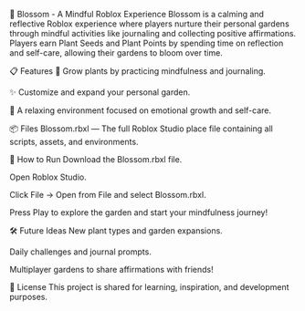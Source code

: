 🌸 Blossom - A Mindful Roblox Experience
Blossom is a calming and reflective Roblox experience where players nurture their personal gardens through mindful activities like journaling and collecting positive affirmations.
Players earn Plant Seeds and Plant Points by spending time on reflection and self-care, allowing their gardens to bloom over time.

📋 Features
  🌱 Grow plants by practicing mindfulness and journaling.

  ✨ Customize and expand your personal garden.

  🧘 A relaxing environment focused on emotional growth and self-care.

📦 Files
Blossom.rbxl — The full Roblox Studio place file containing all scripts, assets, and environments.

🚀 How to Run
  Download the Blossom.rbxl file.

  Open Roblox Studio.

  Click File → Open from File and select Blossom.rbxl.

  Press Play to explore the garden and start your mindfulness journey!

🛠️ Future Ideas
  New plant types and garden expansions.

  Daily challenges and journal prompts.

  Multiplayer gardens to share affirmations with friends!

📄 License
This project is shared for learning, inspiration, and development purposes.

